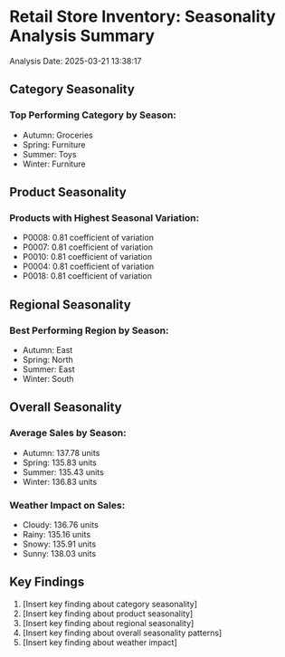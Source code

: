 # Retail Store Inventory: Seasonality Analysis Summary

Analysis Date: 2025-03-21 13:38:17

## Category Seasonality

### Top Performing Category by Season:
- Autumn: Groceries
- Spring: Furniture
- Summer: Toys
- Winter: Furniture

## Product Seasonality

### Products with Highest Seasonal Variation:
- P0008: 0.81 coefficient of variation
- P0007: 0.81 coefficient of variation
- P0010: 0.81 coefficient of variation
- P0004: 0.81 coefficient of variation
- P0018: 0.81 coefficient of variation

## Regional Seasonality

### Best Performing Region by Season:
- Autumn: East
- Spring: North
- Summer: East
- Winter: South

## Overall Seasonality

### Average Sales by Season:
- Autumn: 137.78 units
- Spring: 135.83 units
- Summer: 135.43 units
- Winter: 136.83 units

### Weather Impact on Sales:
- Cloudy: 136.76 units
- Rainy: 135.16 units
- Snowy: 135.91 units
- Sunny: 138.03 units

## Key Findings

1. [Insert key finding about category seasonality]
2. [Insert key finding about product seasonality]
3. [Insert key finding about regional seasonality]
4. [Insert key finding about overall seasonality patterns]
5. [Insert key finding about weather impact]
